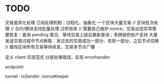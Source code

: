 # TODO

交易差异化处理
订阅处理机制：过程化、抽象化
一个区块大量交易 // 区块批次处理 // 合约/模块支持批量处理
过桥效率 // 需要自己维护 nonce，交易出现异常需要恢复：查询 pending 情况、等待交易上链后重新查询；多跨链桥账户支持
大量发送交易过程中节点断联：发过去的交易成功一部分、失败一部分，之后节点切换 // 缓存区块所有交易等待续发，交易多节点广播

定义 client 实现范式
分层处理错误，实现 errorhandler

endpoint:

tunnel : txSender: nonceKeeper
